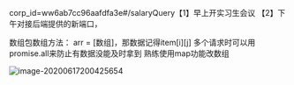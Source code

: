 corp_id=ww6ab7cc96aafdfa3e#/salaryQuery【1】早上开实习生会议
【2】下午对接后端提供的新端口，

数组包数组方法： arr = [数组]，那数据记得item[i][j]
多个请求时可以用promise.all来防止有数据没能及时拿到
熟练使用map功能改数组

![image-20200617200425654](C:\Users\admin\AppData\Roaming\Typora\typora-user-images\image-20200617200425654.png)
